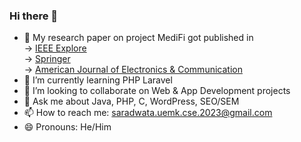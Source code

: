 ### Hi there 👋

<!--
**Saradwata-Bandyopadhyay/Saradwata-Bandyopadhyay** is a ✨ _special_ ✨ repository because its `README.md` (this file) appears on your GitHub profile.
Here are some ideas to get you started:
-->
- 🔭 My research paper on project MediFi got published in<br> 
                   -> [IEEE Explore](https://ieeexplore.ieee.org/document/9791747)<br>
                   -> [Springer](https://link.springer.com/chapter/10.1007/978-981-19-5191-6_40)<br>
                   -> [American Journal of Electronics & Communication](https://www.ingentaconnect.com/content/smart/ajec/2022/00000002/00000003/art00005)<br>
- 🌱 I’m currently learning PHP Laravel
- 👯 I’m looking to collaborate on Web & App Development projects
- 💬 Ask me about Java, PHP, C, WordPress, SEO/SEM
- 📫 How to reach me: saradwata.uemk.cse.2023@gmail.com
- 😄 Pronouns: He/Him
